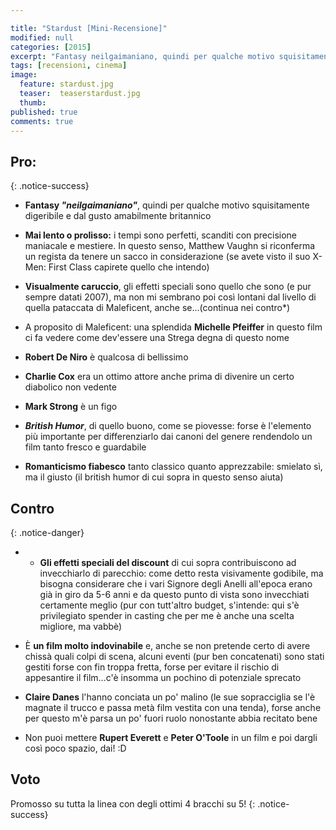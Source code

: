 ```yaml
---

title: "Stardust [Mini-Recensione]"
modified: null
categories: [2015]
excerpt: "Fantasy neilgaimaniano, quindi per qualche motivo squisitamente digeribile e dal gusto amabilmente britannico:"
tags: [recensioni, cinema]
image: 
  feature: stardust.jpg
  teaser:  teaserstardust.jpg
  thumb: 
published: true
comments: true
---
```


## Pro:
{: .notice-success}

- **Fantasy _"neilgaimaniano"_**, quindi per qualche motivo squisitamente digeribile e dal gusto amabilmente britannico

- **Mai lento o prolisso:** i tempi sono perfetti, scanditi con precisione maniacale e mestiere. In questo senso, Matthew Vaughn si riconferma un regista da tenere un sacco in considerazione (se avete visto il suo X-Men: First Class capirete quello che intendo)

- **Visualmente caruccio**, gli effetti speciali sono quello che sono (e pur sempre datati 2007),  ma non mi sembrano poi così lontani dal livello di quella pataccata di Maleficent, anche se...(continua nei contro*)

- A proposito di Maleficent: una splendida **Michelle Pfeiffer** in questo film ci fa vedere come dev'essere una Strega degna di questo nome

- **Robert De Niro** è qualcosa di bellissimo

- **Charlie Cox** era un ottimo attore anche prima di divenire un certo diabolico non vedente

- **Mark Strong** è un figo

- **_British Humor_**, di quello buono, come se piovesse: forse è l'elemento più importante per differenziarlo dai canoni del genere rendendolo un film tanto fresco e guardabile

- **Romanticismo fiabesco** tanto classico quanto apprezzabile: smielato sì, ma il giusto (il british humor di cui sopra in questo senso aiuta)

## Contro
{: .notice-danger}

- * **Gli effetti speciali del discount** di cui sopra contribuiscono ad invecchiarlo di parecchio: come detto resta visivamente godibile, ma bisogna considerare che i vari Signore degli Anelli all'epoca erano già in giro da 5-6 anni e da questo punto di vista sono invecchiati certamente meglio (pur con tutt'altro budget, s'intende: qui s'è privilegiato spender in casting che per me è anche una scelta migliore, ma vabbè)

- È **un film molto indovinabile** e, anche se non pretende certo di avere chissà quali colpi di scena, alcuni eventi (pur ben concatenati) sono stati gestiti forse con fin troppa fretta, forse per evitare il rischio di appesantire il film...c'è insomma un pochino di potenziale sprecato

- **Claire Danes** l'hanno conciata un po' malino (le sue sopracciglia se l'è magnate il trucco e passa metà film vestita con una tenda), forse anche per questo m'è parsa un po' fuori ruolo nonostante abbia recitato bene

- Non puoi mettere **Rupert Everett** e **Peter O'Toole** in un film e poi dargli così poco spazio, dai! :D 

## Voto

Promosso su tutta la linea con degli ottimi 4 bracchi su 5!
{: .notice-success}